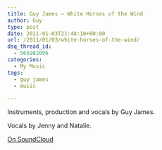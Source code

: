 ```yaml
---
title: Guy James – White Horses of the Wind
author: Guy
type: post
date: 2011-01-03T21:48:10+00:00
url: /2011/01/03/white-horses-of-the-wind/
dsq_thread_id:
  - 565982096
categories:
  - My Music
tags:
  - guy james
  - music

---
```

Instruments, production and vocals by Guy James.

Vocals by Jenny and Natalie.

[On SoundCloud](http://soundcloud.com/guy_james/white-horses-of-the-wind)

